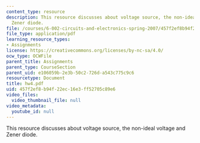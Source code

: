 ```yaml
---
content_type: resource
description: This resource discusses about voltage source, the non-ideal voltage and
  Zener diode.
file: /courses/6-002-circuits-and-electronics-spring-2007/457f2ef8b94f22ec16e3ff52705c89e6_hw4.pdf
file_type: application/pdf
learning_resource_types:
- Assignments
license: https://creativecommons.org/licenses/by-nc-sa/4.0/
ocw_type: OCWFile
parent_title: Assignments
parent_type: CourseSection
parent_uid: e106059b-2e3b-50c2-726d-a543c775c9c6
resourcetype: Document
title: hw4.pdf
uid: 457f2ef8-b94f-22ec-16e3-ff52705c89e6
video_files:
  video_thumbnail_file: null
video_metadata:
  youtube_id: null
---
```

This resource discusses about voltage source, the non-ideal voltage and Zener diode.